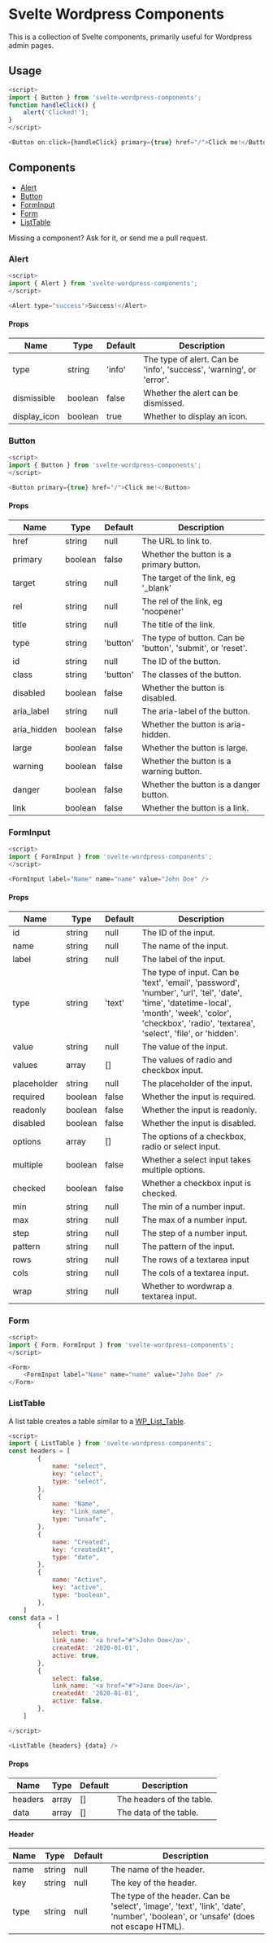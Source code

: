 # Svelte Wordpress Components

This is a collection of Svelte components, primarily useful for Wordpress admin pages.

## Usage

```javascript
<script>
import { Button } from 'svelte-wordpress-components';
function handleClick() {
    alert('Clicked!');
}
</script>

<Button on:click={handleClick} primary={true} href="/">Click me!</Button>
```

## Components

- [Alert](#alert)
- [Button](#button)
- [FormInput](#forminput)
- [Form](#form)
- [ListTable](#listtable)

Missing a component? Ask for it, or send me a pull request.

### Alert

```javascript
<script>
import { Alert } from 'svelte-wordpress-components';
</script>

<Alert type="success">Success!</Alert>
```

#### Props

| Name | Type | Default | Description |
| --- | --- | --- | --- |
| type | string | 'info' | The type of alert. Can be 'info', 'success', 'warning', or 'error'. |
| dismissible | boolean | false | Whether the alert can be dismissed. |
| display_icon | boolean | true | Whether to display an icon. |

### Button

```javascript
<script>
import { Button } from 'svelte-wordpress-components';
</script>

<Button primary={true} href="/">Click me!</Button>
```

#### Props

| Name | Type | Default | Description |
| --- | --- | --- | --- |
| href | string | null | The URL to link to. |
| primary | boolean | false | Whether the button is a primary button. |
| target | string | null | The target of the link, eg '_blank' |
| rel | string | null | The rel of the link, eg 'noopener' |
| title | string | null | The title of the link. |
| type | string | 'button' | The type of button. Can be 'button', 'submit', or 'reset'. |
| id | string | null | The ID of the button. |
| class | string | 'button' | The classes of the button. |
| disabled | boolean | false | Whether the button is disabled. |
| aria_label | string | null | The aria-label of the button. |
| aria_hidden | boolean | false | Whether the button is aria-hidden. |
| large | boolean | false | Whether the button is large. |
| warning | boolean | false | Whether the button is a warning button. |
| danger | boolean | false | Whether the button is a danger button. |
| link | boolean | false | Whether the button is a link. |

### FormInput

```javascript
<script>
import { FormInput } from 'svelte-wordpress-components';
</script>

<FormInput label="Name" name="name" value="John Doe" />
```

#### Props

| Name | Type | Default | Description |
| --- | --- | --- | --- |
| id | string | null | The ID of the input. |
| name | string | null | The name of the input. |
| label | string | null | The label of the input. |
| type | string | 'text' | The type of input. Can be 'text', 'email', 'password', 'number', 'url', 'tel', 'date', 'time', 'datetime-local', 'month', 'week', 'color', 'checkbox', 'radio', 'textarea', 'select', 'file', or 'hidden'. |
| value | string | null | The value of the input. |
| values | array | [] | The values of radio and checkbox input. |
| placeholder | string | null | The placeholder of the input. |
| required | boolean | false | Whether the input is required. |
| readonly | boolean | false | Whether the input is readonly. |
| disabled | boolean | false | Whether the input is disabled. |
| options | array | [] | The options of a checkbox, radio or select input. |
| multiple | boolean | false | Whether a select input takes multiple options. |
| checked | boolean | false | Whether a checkbox input is checked. |
| min | string | null | The min of a number input. |
| max | string | null | The max of a number input. |
| step | string | null | The step of a number input. |
| pattern | string | null | The pattern of the input. |
| rows | string | null | The rows of a textarea input  |
| cols | string | null | The cols of a textarea input. |
| wrap | string | null | Whether to wordwrap a textarea input. |

### Form

```javascript
<script>
import { Form, FormInput } from 'svelte-wordpress-components';
</script>

<Form>
    <FormInput label="Name" name="name" value="John Doe" />
</Form>
```

### ListTable

A list table creates a table similar to a [WP_List_Table](https://developer.wordpress.org/reference/classes/wp_list_table/).

```javascript
<script>
import { ListTable } from 'svelte-wordpress-components';
const headers = [
        {
            name: "select",
            key: "select",
            type: "select",
        },
        {
            name: "Name",
            key: "link_name",
            type: "unsafe",
        },
        {
            name: "Created",
            key: "createdAt",
            type: "date",
        },
        {
            name: "Active",
            key: "active",
            type: "boolean",
        },
    ]
const data = [
        {
            select: true,
            link_name: '<a href="#">John Doe</a>',
            createdAt: '2020-01-01',
            active: true,
        },
        {
            select: false,
            link_name: '<a href="#">Jane Doe</a>',
            createdAt: '2020-01-01',
            active: false,
        },
    ]

</script>

<ListTable {headers} {data} />
```

#### Props

| Name | Type | Default | Description |
| --- | --- | --- | --- |
| headers | array | [] | The headers of the table. |
| data | array | [] | The data of the table. |

#### Header


| Name | Type | Default | Description |
| --- | --- | --- | --- |
| name | string | null | The name of the header. |
| key | string | null | The key of the header. |
| type | string | null | The type of the header. Can be 'select', 'image', 'text', 'link', 'date', 'number', 'boolean', or 'unsafe' (does not escape HTML). |
